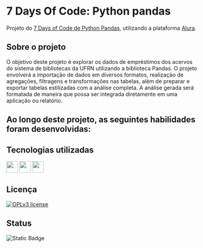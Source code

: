 # 7 Days Of Code: Python pandas
Projeto do [7 Days of Code de Python Pandas](https://7daysofcode.io/matricula/pandas), utilizando a plataforma [Alura](https://www.alura.com.br/).

## Sobre o projeto
O objetivo deste projeto é explorar os dados de empréstimos dos acervos do sistema de bibliotecas da UFRN utilizando a biblioteca Pandas. O projeto envolverá a importação de dados em diversos formatos, realização de agregações, filtragens e transformações nas tabelas, além de preparar e exportar tabelas estilizadas com a análise completa. A análise gerada será formatada de maneira que possa ser integrada diretamente em uma aplicação ou relatório.

## Ao longo deste projeto, as seguintes habilidades foram desenvolvidas:

## Tecnologias utilizadas
<img height="30" src="https://img.shields.io/badge/Jupyter-F37626.svg?&style=for-the-badge&logo=Jupyter&logoColor=white"> <img height="30" src="https://img.shields.io/badge/Python-FFD43B?style=for-the-badge&logo=python&logoColor=blue"> <img height="30" src="https://img.shields.io/badge/Pandas-2C2D72?style=for-the-badge&logo=pandas&logoColor=white">

## Licença
[![GPLv3 license](https://img.shields.io/badge/License-GPLv3-blue.svg)](http://perso.crans.org/besson/LICENSE.html)

## Status
![Static Badge](https://img.shields.io/badge/Status-Em_Progresso-blue)
